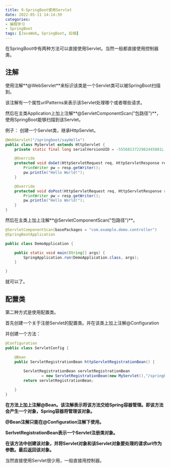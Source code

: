 ```yaml
---
title: 9-SpringBoot使用Servlet
date: 2022-05-11 14:14:39
categories: 
- 编程学习
- SpringBoot
tags: [JavaWeb, SpringBoot, 后端]
---
```




在SpringBoot中有两种方法可以直接使用Servlet。当然一般都直接使用控制器类。



## 注解

使用注解**@WebServlet**来标识该类是一个Servlet类可以被SpringBoot扫描到。

该注解有一个属性urlPatterns来表示该Servlet处理哪个或者哪些请求。

然后在主类Application上加上注解**@ServletComponentScan("包路径")**，使用SpringBoot能够扫描到该Servlet。

例子：
创建一个Servlet类，继承HttpServlet。

```java
@WebServlet("/springboot/sayHello")
public class MyServlet extends HttpServlet {
    private static final long serialVersionUID = -5556813722982445881L;

    @Override
    protected void doGet(HttpServletRequest req, HttpServletResponse resp) throws ServletException, IOException {
        PrintWriter pw = resp.getWriter();
        pw.println("Hello World!");
    }

    @Override
    protected void doPost(HttpServletRequest req, HttpServletResponse resp) throws ServletException, IOException {
        PrintWriter pw = resp.getWriter();
        pw.println("Hello World!");
    }
}
```

然后在主类上加上注解**@ServletComponentScan("包路径")**。

```java
@ServletComponentScan(basePackages = "com.example.demo.controller")
@SpringBootApplication

public class DemoApplication {

    public static void main(String[] args) {
        SpringApplication.run(DemoApplication.class, args);
    }

}
```

就可以了。



## 配置类

第二种方式是使用配置类。

首先创建一个关于注册Servlet的配置类。并在该类上加上注解@Configuration

并创建一个方法：

```java
@Configuration
public class ServletConfig {

    @Bean
    public ServletRegistrationBean httpServletRegistrationBean() {
        
        ServletRegistrationBean servletRegistrationBean
                = new ServletRegistrationBean(new MyServlet(),"/springboot/sayHello");
        return servletRegistrationBean;

    }
}
```

**在方法上加上注解@Bean。该注解表示将该方法交给Spring容器管理。即该方法会产生一个对象，Spring容器将管理该对象。**

**@Bean注解只能在@Configuration注解下使用。**

**SerlvetRegistrationBean表示一个Servlet注册类对象。**

**在该方法中创建该对象，并将Servlet对象和该Servlet对象要处理的请求url作为参数。最后返回该对象。**



当然直接使用Servlet很少用，一般直接用控制器。



​	